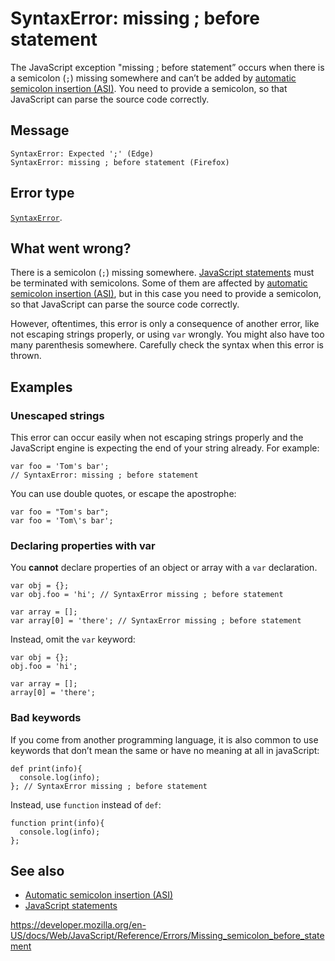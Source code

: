 SyntaxError: missing ; before statement
=======================================

The JavaScript exception "missing ; before statement” occurs when there is a semicolon (`;`) missing somewhere and can’t be added by [automatic semicolon insertion (ASI)](../lexical_grammar#automatic_semicolon_insertion). You need to provide a semicolon, so that JavaScript can parse the source code correctly.

Message
-------

    SyntaxError: Expected ';' (Edge)
    SyntaxError: missing ; before statement (Firefox)

Error type
----------

[`SyntaxError`](../global_objects/syntaxerror).

What went wrong?
----------------

There is a semicolon (`;`) missing somewhere. [JavaScript statements](https://developer.mozilla.org/en-US/docs/Web/JavaScript/Reference/Statements) must be terminated with semicolons. Some of them are affected by [automatic semicolon insertion (ASI)](../lexical_grammar#automatic_semicolon_insertion), but in this case you need to provide a semicolon, so that JavaScript can parse the source code correctly.

However, oftentimes, this error is only a consequence of another error, like not escaping strings properly, or using `var` wrongly. You might also have too many parenthesis somewhere. Carefully check the syntax when this error is thrown.

Examples
--------

### Unescaped strings

This error can occur easily when not escaping strings properly and the JavaScript engine is expecting the end of your string already. For example:

    var foo = 'Tom's bar';
    // SyntaxError: missing ; before statement

You can use double quotes, or escape the apostrophe:

    var foo = "Tom's bar";
    var foo = 'Tom\'s bar';

### Declaring properties with var

You **cannot** declare properties of an object or array with a `var` declaration.

    var obj = {};
    var obj.foo = 'hi'; // SyntaxError missing ; before statement

    var array = [];
    var array[0] = 'there'; // SyntaxError missing ; before statement

Instead, omit the `var` keyword:

    var obj = {};
    obj.foo = 'hi';

    var array = [];
    array[0] = 'there';

### Bad keywords

If you come from another programming language, it is also common to use keywords that don’t mean the same or have no meaning at all in javaScript:

    def print(info){
      console.log(info);
    }; // SyntaxError missing ; before statement

Instead, use `function` instead of `def`:

    function print(info){
      console.log(info);
    };

See also
--------

-   [Automatic semicolon insertion (ASI)](../lexical_grammar#automatic_semicolon_insertion)
-   [JavaScript statements](https://developer.mozilla.org/en-US/docs/Web/JavaScript/Reference/Statements)

<a href="https://developer.mozilla.org/en-US/docs/Web/JavaScript/Reference/Errors/Missing_semicolon_before_statement" class="_attribution-link">https://developer.mozilla.org/en-US/docs/Web/JavaScript/Reference/Errors/Missing_semicolon_before_statement</a>
